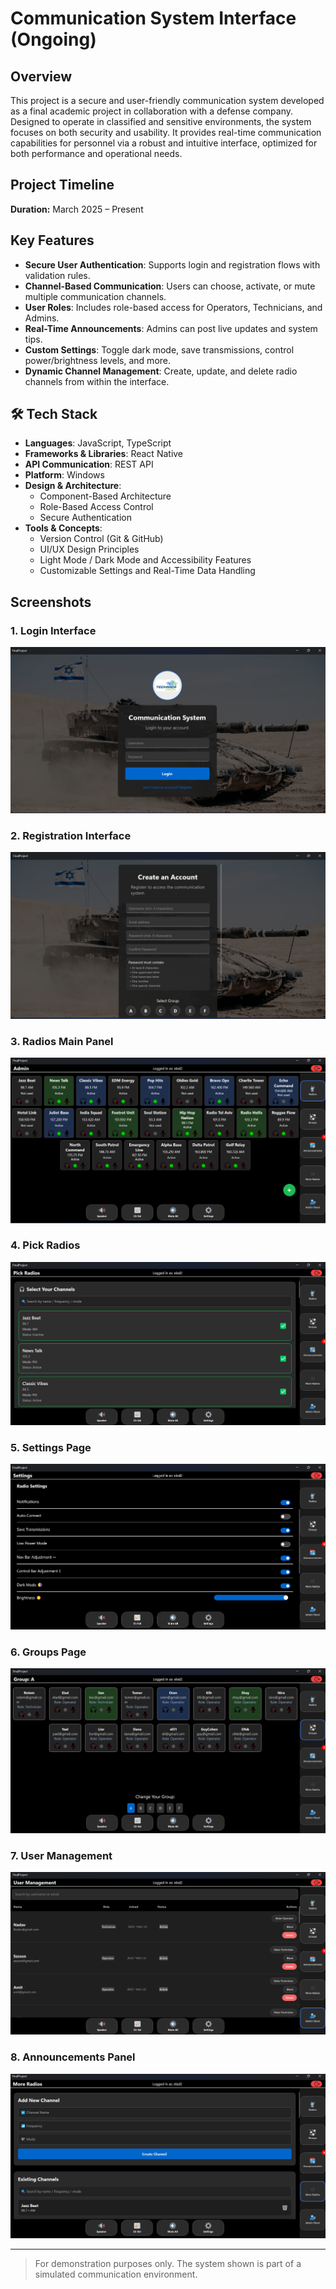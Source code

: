 # Communication System Interface (Ongoing)

## Overview
This project is a secure and user-friendly communication system developed as a final academic project in collaboration with a defense company. Designed to operate in classified and sensitive environments, the system focuses on both security and usability. It provides real-time communication capabilities for personnel via a robust and intuitive interface, optimized for both performance and operational needs.

## Project Timeline
**Duration:** March 2025 – Present

## Key Features
- **Secure User Authentication**: Supports login and registration flows with validation rules.
- **Channel-Based Communication**: Users can choose, activate, or mute multiple communication channels.
- **User Roles**: Includes role-based access for Operators, Technicians, and Admins.
- **Real-Time Announcements**: Admins can post live updates and system tips.
- **Custom Settings**: Toggle dark mode, save transmissions, control power/brightness levels, and more.
- **Dynamic Channel Management**: Create, update, and delete radio channels from within the interface.

## 🛠 Tech Stack

- **Languages**: JavaScript, TypeScript
- **Frameworks & Libraries**: React Native
- **API Communication**: REST API
- **Platform**: Windows
- **Design & Architecture**:
  - Component-Based Architecture
  - Role-Based Access Control
  - Secure Authentication
- **Tools & Concepts**:
  - Version Control (Git & GitHub)
  - UI/UX Design Principles
  - Light Mode / Dark Mode and Accessibility Features
  - Customizable Settings and Real-Time Data Handling

## Screenshots

### 1. Login Interface
![Login Interface](Screenshots/a1.png)

### 2. Registration Interface
![Registration](Screenshots/a2.png)

### 3. Radios Main Panel
![Admin Dashboard](Screenshots/a3.png)

### 4. Pick Radios
![Pick Radios](Screenshots/a4.png)

### 5. Settings Page
![Settings](Screenshots/a5.png)

### 6. Groups Page
![Add Radios](Screenshots/a6.png)

### 7. User Management
![User Management](Screenshots/a10.png)

### 8. Announcements Panel
![Announcements](Screenshots/a8.png)

---

> For demonstration purposes only. The system shown is part of a simulated communication environment.
